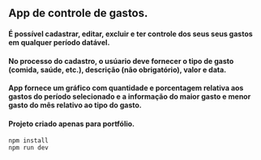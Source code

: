 ## App de controle de gastos.

#### É possível cadastrar, editar, excluir e ter controle dos seus seus gastos em qualquer período datável. 

#### No processo do cadastro, o usúario deve fornecer o tipo de gasto (comida, saúde, etc.), descrição (não obrigatório), valor e data.

#### App fornece um gráfico com quantidade e porcentagem relativa aos gastos do período selecionado e a informação do maior gasto e menor gasto do mês relativo ao tipo do gasto.

#### Projeto criado apenas para portfólio.

```
npm install
npm run dev
```